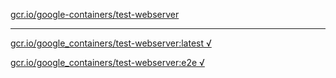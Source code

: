 [gcr.io/google-containers/test-webserver](https://hub.docker.com/r/anjia0532/test-webserver/tags/) 

----
[gcr.io/google_containers/test-webserver:latest √](https://hub.docker.com/r/anjia0532/test-webserver/tags/)

[gcr.io/google_containers/test-webserver:e2e √](https://hub.docker.com/r/anjia0532/test-webserver/tags/)

